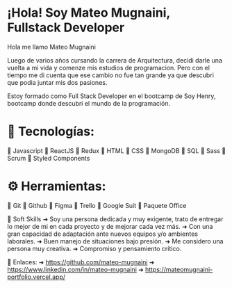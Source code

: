 # ¡Hola! Soy Mateo Mugnaini, Fullstack Developer 

Hola me llamo Mateo Mugnaini

Luego de varios años cursando la carrera de Arquitectura, decidi darle una vuelta a mi vida y comenze mis estudios de programacion. Pero con el tiempo me di cuenta que ese cambio no fue tan grande ya que descubri que podia juntar mis dos pasiones.

Estoy formado como Full Stack Developer en el bootcamp de Soy Henry, bootcamp donde descubrí el mundo de la programación.

# 🚀 Tecnologías:
📌 Javascript 
📌 ReactJS
📌 Redux
📌 HTML
📌 CSS
📌 MongoDB
📌 SQL
📌 Sass
📌 Scrum
📌 Styled Components

# ⚙️ Herramientas:
📌 Git
📌 Github
📌 Figma
📌 Trello
📌 Google Suit
📌 Paquete Office

🧠 Soft Skills
➜ Soy una persona dedicada y muy exigente, trato de entregar lo mejor de mi en cada proyecto y de mejorar cada vez más.
➜ Con una gran capacidad de adaptación ante nuevos equipos y/o ambientes laborales.
➜ Buen manejo de situaciones bajo presión.
➜ Me considero una persona muy creativa.
➜ Compromiso y pensamiento crítico.

🚀 Enlaces:
➜ https://github.com/mateo-mugnaini
➜ https://www.linkedin.com/in/mateo-mugnaini
➜ https://mateomugnaini-portfolio.vercel.app/
